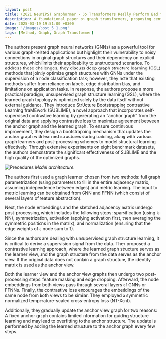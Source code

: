 ```yaml
---
layout: post
title: (2021 NeurIPS) Graphormer - Do Transformers Really Perform Bad for Graph Representation?
description: A foundational paper on graph transformers, proposing centrality encoding and positional encoding.
date: 2025-03-19 19:51:00 +0300
image: '/images/post_5_1.png'
tags: [Method, Graph, Graph Transformer]
---
```


The authors present graph neural networks (GNNs) as a powerful tool for various graph-related applications but highlight their vulnerability to noisy connections in original graph structures and their dependency on explicit structures, which limits their applicability to unstructured scenarios. To address these challenges, they discuss deep graph structure learning (GSL) methods that jointly optimize graph structures with GNNs under the supervision of a node classification task; however, they note that existing methods suffer from reliance on labels, edge distribution bias, and limitations on application tasks. In response, the authors propose a more practical paradigm, unsupervised graph structure learning (GSL), where the learned graph topology is optimized solely by the data itself without external guidance. They introduce StrUcture Bootstrapping contrastive LearnIng fraMEwork (SUBLIME), a novel approach that incorporates self-supervised contrastive learning by generating an “anchor graph” from the original data and applying contrastive loss to maximize agreement between the anchor graph and the learned graph. To ensure continuous improvement, they design a bootstrapping mechanism that updates the anchor graph with learned structures during training, along with various graph learners and post-processing schemes to model structural learning effectively. Through extensive experiments on eight benchmark datasets, the authors demonstrate the significant effectiveness of SUBLIME and the high quality of the optimized graphs.

![Precedures]({{site.baseurl}}/images/post_4_1.png)
*Model architecture.*

The authors first used a graph learner, chosen from two methods: full graph parametrization (using parameters to fill in the entire adjacency matrix, assuming independence between edges) and metric learning. The input to metric learning can be obtained from GNN and FFNN (which consist of several layers of feature abstraction).

Next, the node embeddings and the sketched adjacency matrix undergo post-processing, which includes the following steps: sparsification (using k-NN), symmetrization, activation (applying activation first, then averaging the symmetric positions in the matrix), and normalization (ensuring that the edge weights of a node sum to 1).

Since the authors are dealing with unsupervised graph structure learning, it is critical to derive a supervision signal from the data. They proposed a contrastive learning approach, where the learned graph structure serves as the learner view, and the graph structure from the data serves as the anchor view. If the original data does not contain a graph structure, the identity matrix is used as the anchor view.

Both the learner view and the anchor view graphs then undergo two post-processing steps: feature masking and edge dropping. Afterward, the node embeddings from both views pass through several layers of GNNs or FFNNs. Finally, the contrastive loss encourages the embeddings of the same node from both views to be similar. They employed a symmetric normalized temperature-scaled cross-entropy loss (NT-Xent).

Additionally, they gradually update the anchor view graph for two reasons: A fixed anchor graph contains limited information for guiding structure learning and may lead to overfitting to the anchor structure. The update is performed by adding the learned structure to the anchor graph every few steps.